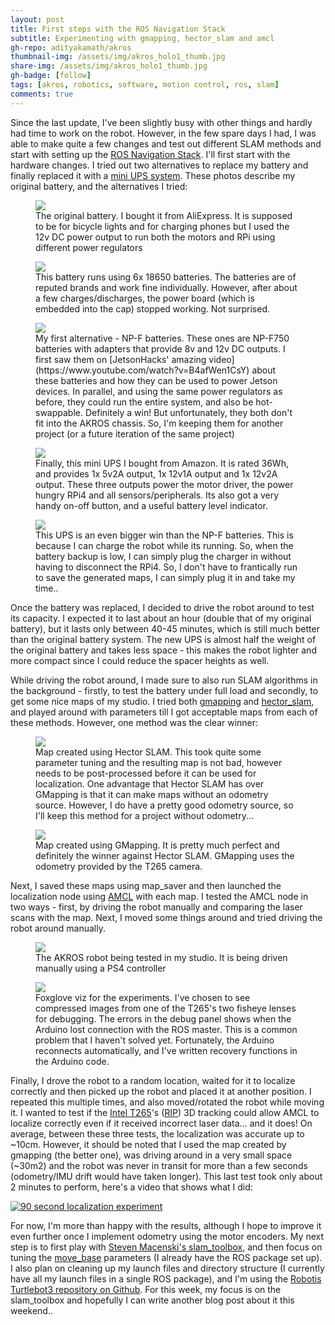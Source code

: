 ```yaml
---
layout: post
title: First steps with the ROS Navigation Stack
subtitle: Experimenting with gmapping, hector_slam and amcl
gh-repo: adityakamath/akros
thumbnail-img: /assets/img/akros_holo1_thumb.jpg
share-img: /assets/img/akros_holo1_thumb.jpg
gh-badge: [follow]
tags: [akros, robotics, software, motion control, ros, slam]
comments: true
---
```


Since the last update, I've been slightly busy with other things and hardly had time to work on the robot. However, in the few spare days I had, I was able to make quite a few changes and test out different SLAM methods and start with setting up the [ROS Navigation Stack](http://wiki.ros.org/navigation). I'll first start with the hardware changes. I tried out two alternatives to replace my battery and finally replaced it with a [mini UPS system](https://www.amazon.nl/gp/product/B07DPTF9VW/ref=ppx_yo_dt_b_asin_title_o01_s02?ie=UTF8&psc=1). These photos describe my original battery, and the alternatives I tried: 

<figure class="aligncenter">
	<img src="https://adityakamath.github.io/assets/img/akros_og_bat1.jpg" />
	<figcaption>The original battery. I bought it from AliExpress. It is supposed to be for bicycle lights and for charging phones but I used the 12v DC power output to run both the motors and RPi using different power regulators</figcaption>
</figure>

<figure class="aligncenter">
	<img src="https://adityakamath.github.io/assets/img/akros_og_bat2.jpg" />
	<figcaption>This battery runs using 6x 18650 batteries. The batteries are of reputed brands and work fine individually. However, after about a few charges/discharges, the power board (which is embedded into the cap) stopped working. Not surprised.</figcaption>
</figure>

<figure class="aligncenter">
	<img src="https://adityakamath.github.io/assets/img/akros_npf_bat.jpg" />
	<figcaption>My first alternative - NP-F batteries. These ones are NP-F750 batteries with adapters that provide 8v and 12v DC outputs. I first saw them on [JetsonHacks' amazing video](https://www.youtube.com/watch?v=B4afWen1CsY) about these batteries and how they can be used to power Jetson devices. In parallel, and using the same power regulators as before, they could run the entire system, and also be hot-swappable. Definitely a win! But unfortunately, they both don't fit into the AKROS chassis. So, I'm keeping them for another project (or a future iteration of the same project)</figcaption>
</figure>
  
<figure class="aligncenter">
	<img src="https://adityakamath.github.io/assets/img/akros_ups_bat1.jpg" />
	<figcaption>Finally, this mini UPS I bought from Amazon. It is rated 36Wh, and provides 1x 5v2A output, 1x 12v1A output and 1x 12v2A output. These three outputs power the motor driver, the power hungry RPi4 and all sensors/peripherals. Its also got a very handy on-off button, and a useful battery level indicator. </figcaption>
</figure>
  
<figure class="aligncenter">
	<img src="https://adityakamath.github.io/assets/img/akros_ups_bat2.jpg" />
	<figcaption>This UPS is an even bigger win than the NP-F batteries. This is because I can charge the robot while its running. So, when the battery backup is low, I can simply plug the charger in without having to disconnect the RPi4. So, I don't have to frantically run to save the generated maps, I can simply plug it in and take my time..</figcaption>
</figure>
  
Once the battery was replaced, I decided to drive the robot around to test its capacity. I expected it to last about an hour (double that of my original battery), but it lasts only between 40-45 minutes, which is still much better than the original battery system. The new UPS is almost half the weight of the original battery and takes less space - this makes the robot lighter and more compact since I could reduce the spacer heights as well.
  
While driving the robot around, I made sure to also run SLAM algorithms in the background - firstly, to test the battery under full load and secondly, to get some nice maps of my studio. I tried both [gmapping](http://wiki.ros.org/gmapping) and [hector_slam](http://wiki.ros.org/hector_slam), and played around with parameters till I got acceptable maps from each of these methods. However, one method was the clear winner:
  
<figure class="aligncenter">
	<img src="https://adityakamath.github.io/assets/img/akros_hector_map.jpg" />
	<figcaption>Map created using Hector SLAM. This took quite some parameter tuning and the resulting map is not bad, however needs to be post-processed before it can be used for localization. One advantage that Hector SLAM has over GMapping is that it can make maps without an odometry source. However, I do have a pretty good odometry source, so I'll keep this method for a project without odometry...</figcaption>
</figure>
  
<insert map from gmapping>
<figure class="aligncenter">
	<img src="https://adityakamath.github.io/assets/img/akros_gmapping_map.jpg" />
	<figcaption>Map created using GMapping. It is pretty much perfect and definitely the winner against Hector SLAM. GMapping uses the odometry provided by the T265 camera.</figcaption>
</figure>
  
Next, I saved these maps using map_saver and then launched the localization node using [AMCL](http://wiki.ros.org/amcl) with each map. I tested the AMCL node in two ways - first, by driving the robot manually and comparing the laser scans with the map. Next, I moved some things around and tried driving the robot around manually. 
  
<figure class="aligncenter">
	<img src="https://adityakamath.github.io/assets/img/akros_amcl_test.jpg" />
	<figcaption>The AKROS robot being tested in my studio. It is being driven manually using a PS4 controller</figcaption>
</figure>
  
<insert testing image>
<figure class="aligncenter">
	<img src="https://adityakamath.github.io/assets/img/akros_amcl_foxglove.png" />
	<figcaption>Foxglove viz for the experiments. I've chosen to see compressed images from one of the T265's two fisheye lenses for debugging. The errors in the debug panel shows when the Arduino lost connection with the ROS master. This is a common problem that I haven't solved yet. Fortunately, the Arduino reconnects automatically, and I've written recovery functions in the Arduino code.</figcaption>
</figure>
  
Finally, I drove the robot to a random location, waited for it to localize correctly and then picked up the robot and placed it at another position. I repeated this multiple times, and also moved/rotated the robot while moving it. I wanted to test if the [Intel T265](https://www.intelrealsense.com/tracking-camera-t265/)'s ([RIP](https://discourse.ros.org/t/intel-cancelling-its-realsense-business-alternatives/21881)) 3D tracking could allow AMCL to localize correctly even if it received incorrect laser data... and it does! On average, between these three tests, the localization was accurate up to ~10cm. However, it should be noted that I used the map created by gmapping (the better one), was driving around in a very small space (~30m2) and the robot was never in transit for more than a few seconds (odometry/IMU drift would have taken longer). This last test took only about 2 minutes to perform, here's a video that shows what I did:
  
[![90 second localization experiment](https://adityakamath.github.io/assets/img/akros_amcl_test_ss.png)](https://www.youtube.com/watch?v=17wJ505WDYo "[90 second localization experiment - Click to Watch!")
  
For now, I'm more than happy with the results, although I hope to improve it even further once I implement odometry using the motor encoders. My next step is to first play with [Steven Macenski's slam_toolbox](https://github.com/SteveMacenski/slam_toolbox), and then focus on tuning the [move_base](http://wiki.ros.org/move_base) parameters (I already have the ROS package set up). I also plan on cleaning up my launch files and directory structure (I currently have all my launch files in a single ROS package), and I'm using the [Robotis Turtlebot3 repository on Github](https://github.com/ROBOTIS-GIT/turtlebot3). For this week, my focus is on the slam_toolbox and hopefully I can write another blog post about it this weekend..
